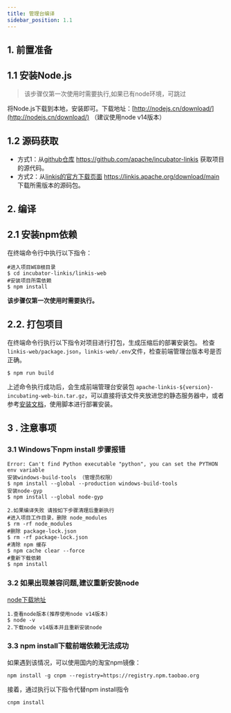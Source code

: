 ```yaml
---
title: 管理台编译
sidebar_position: 1.1
---
```


## 1. 前置准备 

## 1.1 安装Node.js

>该步骤仅第一次使用时需要执行,如果已有node环境，可跳过 

将Node.js下载到本地，安装即可。下载地址：[http://nodejs.cn/download/](http://nodejs.cn/download/) （建议使用node v14版本）

## 1.2 源码获取

- 方式1：从[github仓库](https://github.com/apache/incubator-linkis) https://github.com/apache/incubator-linkis 获取项目的源代码。
- 方式2：从[linkis的官方下载页面](https://linkis.apache.org/download/main) https://linkis.apache.org/download/main 下载所需版本的源码包。


## 2. 编译

## 2.1 安装npm依赖 

在终端命令行中执行以下指令：
```
#进入项目WEB根目录
$ cd incubator-linkis/linkis-web
#安装项目所需依赖
$ npm install
```
**该步骤仅第一次使用时需要执行。**


## 2.2. 打包项目

在终端命令行执行以下指令对项目进行打包，生成压缩后的部署安装包。
检查`linkis-web/package.json`，`linkis-web/.env`文件，检查前端管理台版本号是否正确。
```
$ npm run build
```
上述命令执行成功后，会生成前端管理台安装包 `apache-linkis-${version}-incubating-web-bin.tar.gz`，可以直接将该文件夹放进您的静态服务器中，或者参考[安装文档](../deployment/deploy-console.md)，使用脚本进行部署安装。

## 3 . 注意事项
### 3.1 Windows下npm install 步骤报错
```shell
Error: Can't find Python executable "python", you can set the PYTHON env variable
安装windows-build-tools （管理员权限）
$ npm install --global --production windows-build-tools
安装node-gyp
$ npm install --global node-gyp

2.如果编译失败 请按如下步骤清理后重新执行
#进入项目工作目录，删除 node_modules
$ rm -rf node_modules
#删除 package-lock.json
$ rm -rf package-lock.json
#清除 npm 缓存
$ npm cache clear --force
#重新下载依赖
$ npm install

```
### 3.2  如果出现兼容问题,建议重新安装node
[node下载地址](https://nodejs.org/zh-cn/download/)
```shell
1.查看node版本(推荐使用node v14版本)
$ node -v
2.下载node v14版本并且重新安装node 
```

### 3.3  npm install下载前端依赖无法成功    
如果遇到该情况，可以使用国内的淘宝npm镜像：    
```
npm install -g cnpm --registry=https://registry.npm.taobao.org
```
接着，通过执行以下指令代替npm install指令
```
cnpm install
```
